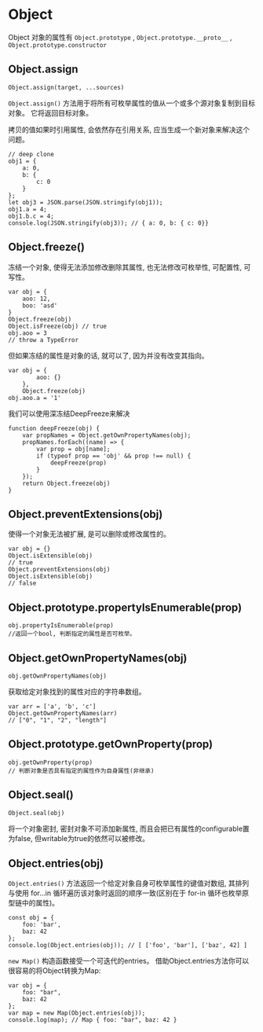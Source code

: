 # Object 

Object 对象的属性有 `Object.prototype` , `Object.prototype.__proto__` , `Object.prototype.constructor` 

## Object.assign

    Object.assign(target, ...sources)

    
 `Object.assign()` 方法用于将所有可枚举属性的值从一个或多个源对象复制到目标对象。 它将返回目标对象。 

拷贝的值如果时引用属性, 会依然存在引用关系, 应当生成一个新对象来解决这个问题。 

    // deep clone 
    obj1 = {
        a: 0, 
        b: {
            c: 0
        }
    }; 
    let obj3 = JSON.parse(JSON.stringify(obj1)); 
    obj1.a = 4; 
    obj1.b.c = 4; 
    console.log(JSON.stringify(obj3)); // { a: 0, b: { c: 0}}

## Object.freeze()

冻结一个对象, 使得无法添加修改删除其属性, 也无法修改可枚举性, 可配置性, 可写性。 

    var obj = {
        aoo: 12, 
        boo: 'asd'
    }
    Object.freeze(obj)
    Object.isFreeze(obj) // true
    obj.aoo = 3
    // throw a TypeError

但如果冻结的属性是对象的话, 就可以了, 因为并没有改变其指向。 

    var obj = {
            aoo: {}
        }, 
        Object.freeze(obj)
    obj.aoo.a = '1'

我们可以使用深冻结DeepFreeze来解决

    function deepFreeze(obj) {
        var propNames = Object.getOwnPropertyNames(obj); 
        propNames.forEach((name) => {
            var prop = obj[name]; 
            if (typeof prop == 'obj' && prop !== null) {
                deepFreeze(prop)
            }
        }); 
        return Object.freeze(obj)
    }

## Object.preventExtensions(obj)

使得一个对象无法被扩展, 是可以删除或修改属性的。 

    var obj = {}
    Object.isExtensible(obj)
    // true
    Object.preventExtensions(obj)
    Object.isExtensible(obj)
    // false

## Object.prototype.propertyIsEnumerable(prop)

    obj.propertyIsEnumerable(prop)
    //返回一个bool, 判断指定的属性是否可枚举。 

## Object.getOwnPropertyNames(obj)

    obj.getOwnPropertyNames(obj)

获取给定对象找到的属性对应的字符串数组。 

    var arr = ['a', 'b', 'c']
    Object.getOwnPropertyNames(arr)
    // ["0", "1", "2", "length"]

## Object.prototype.getOwnProperty(prop)

    obj.getOwnProperty(prop)
    // 判断对象是否具有指定的属性作为自身属性(非继承)

## Object.seal()

    Object.seal(obj)

将一个对象密封, 密封对象不可添加新属性, 而且会把已有属性的configurable置为false, 但writable为true的依然可以被修改。 

## Object.entries(obj)

 `Object.entries()` 方法返回一个给定对象自身可枚举属性的键值对数组, 其排列与使用 for...in 循环遍历该对象时返回的顺序一致(区别在于 for-in 循环也枚举原型链中的属性)。 

    const obj = {
        foo: 'bar', 
        baz: 42
    }; 
    console.log(Object.entries(obj)); // [ ['foo', 'bar'], ['baz', 42] ]

 `new Map()` 构造函数接受一个可迭代的entries。 借助Object.entries方法你可以很容易的将Object转换为Map:

    var obj = {
        foo: "bar", 
        baz: 42
    }; 
    var map = new Map(Object.entries(obj)); 
    console.log(map); // Map { foo: "bar", baz: 42 }

